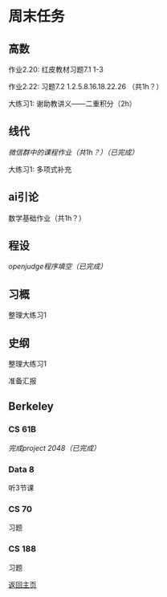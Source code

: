 # 周末任务

## 高数
作业2.20: 红皮教材习题7.1 1-3

作业2.22: 习题7.2 1.2.5.8.16.18.22.26 （共1h？）

大练习1: 谢助教讲义——二重积分（2h）

## 线代
*微信群中的课程作业（共1h？）（已完成）*

大练习1: 多项式补充

## ai引论
数学基础作业（共1h？）

## 程设
*openjudge程序填空（已完成）*

## 习概
整理大练习1

## 史纲
整理大练习1

准备汇报

## Berkeley

### CS 61B
*完成project 2048（已完成）*

### Data 8
听3节课

### CS 70
习题

### CS 188
习题

[返回主页](/public)